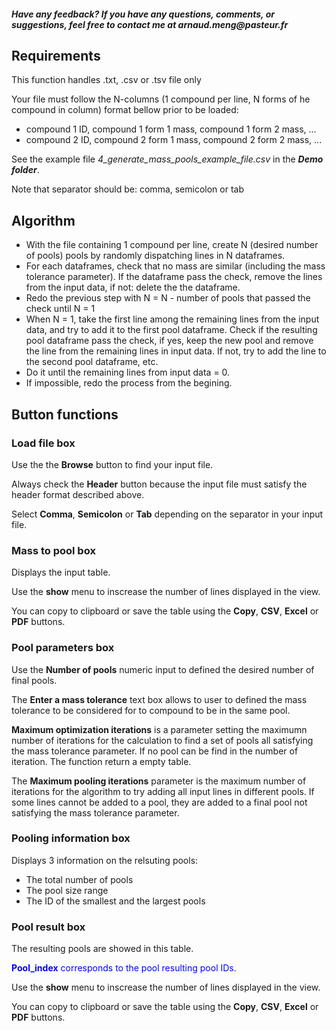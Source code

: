#### _Have any feedback? If you have any questions, comments, or suggestions, feel free to contact me at arnaud.meng@pasteur.fr_

## **Requirements**

This function handles .txt, .csv or .tsv file only

Your file must follow the N-columns (1 compound per line, N forms of he compound in column) format bellow prior to be loaded:
- compound 1 ID, compound 1 form 1 mass, compound 1 form 2 mass, ...
- compound 2 ID, compound 2 form 1 mass, compound 2 form 2 mass, ...

See the example file *4_generate_mass_pools_example_file.csv* in the ***Demo folder***.

Note that separator should be: comma, semicolon or tab

## **Algorithm**

- With the file containing 1 compound per line, create N (desired number of pools) pools by randomly dispatching lines in N dataframes. 
- For each dataframes, check that no mass are similar (including the mass tolerance parameter). If the dataframe pass the check, remove the lines from the input data, if not: delete the the dataframe.
- Redo the previous step with N = N - number of pools that passed the check until N = 1
- When N = 1, take the first line among the remaining lines from the input data, and try to add it to the first pool dataframe. Check if the resulting pool dataframe pass the check, if yes, keep the new pool and remove the line from the remaining lines in input data. If not, try to add the line to the second pool dataframe, etc.
- Do it until the remaining lines from input data = 0. 
- If impossible, redo the process from the begining.

## **Button functions**

### **Load file** box

Use the the **Browse** button to find your input file.

Always check the **Header** button because the input file must satisfy the header format described above.

Select **Comma**, **Semicolon** or **Tab** depending on the separator in your input file.

### **Mass to pool** box

Displays the input table.

Use the **show** menu to inscrease the number of lines displayed in the view. 

You can copy to clipboard or save the table using the **Copy**, **CSV**, **Excel** or **PDF** buttons.

### **Pool parameters** box

Use the **Number of pools** numeric input to defined the desired number of final pools.

The **Enter a mass tolerance** text box allows to user to defined the mass tolerance to be considered for to compound to be in the same pool.

**Maximum optimization iterations** is a parameter setting the maximumn number of iterations for the calculation to find a set of pools all satisfying the mass tolerance parameter. 
If no pool can be find in the number of iteration. The function return a empty table.

The **Maximum pooling iterations** parameter is the maximum number of iterations for the algorithm to try adding all input lines in different pools. 
If some lines cannot be added to a pool, they are added to a final pool not satisfying the mass tolerance parameter.

### **Pooling information** box

Displays 3 information on the relsuting pools:
- The total number of pools
- The pool size range
- The ID of the smallest and the largest pools

### **Pool result** box

The resulting pools are showed in this table. 

<span style="color:blue"> **Pool_index** corresponds to the pool resulting pool IDs</span>. 

Use the **show** menu to inscrease the number of lines displayed in the view. 

You can copy to clipboard or save the table using the **Copy**, **CSV**, **Excel** or **PDF** buttons.